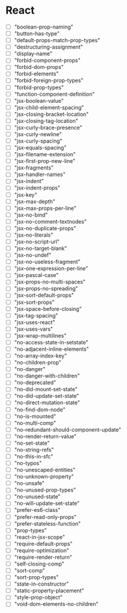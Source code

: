 # React

- [ ] "boolean-prop-naming"
- [ ] "button-has-type"
- [ ] "default-props-match-prop-types"
- [ ] "destructuring-assignment"
- [ ] "display-name"
- [ ] "forbid-component-props"
- [ ] "forbid-dom-props"
- [ ] "forbid-elements"
- [ ] "forbid-foreign-prop-types"
- [ ] "forbid-prop-types"
- [ ] "function-component-definition"
- [ ] "jsx-boolean-value"
- [ ] "jsx-child-element-spacing"
- [ ] "jsx-closing-bracket-location"
- [ ] "jsx-closing-tag-location"
- [ ] "jsx-curly-brace-presence"
- [ ] "jsx-curly-newline"
- [ ] "jsx-curly-spacing"
- [ ] "jsx-equals-spacing"
- [ ] "jsx-filename-extension"
- [ ] "jsx-first-prop-new-line"
- [ ] "jsx-fragments"
- [ ] "jsx-handler-names"
- [ ] "jsx-indent"
- [ ] "jsx-indent-props"
- [ ] "jsx-key"
- [ ] "jsx-max-depth"
- [ ] "jsx-max-props-per-line"
- [ ] "jsx-no-bind"
- [ ] "jsx-no-comment-textnodes"
- [ ] "jsx-no-duplicate-props"
- [ ] "jsx-no-literals"
- [ ] "jsx-no-script-url"
- [ ] "jsx-no-target-blank"
- [ ] "jsx-no-undef"
- [ ] "jsx-no-useless-fragment"
- [ ] "jsx-one-expression-per-line"
- [ ] "jsx-pascal-case"
- [ ] "jsx-props-no-multi-spaces"
- [ ] "jsx-props-no-spreading"
- [ ] "jsx-sort-default-props"
- [ ] "jsx-sort-props"
- [ ] "jsx-space-before-closing"
- [ ] "jsx-tag-spacing"
- [ ] "jsx-uses-react"
- [ ] "jsx-uses-vars"
- [ ] "jsx-wrap-multilines"
- [ ] "no-access-state-in-setstate"
- [ ] "no-adjacent-inline-elements"
- [ ] "no-array-index-key"
- [ ] "no-children-prop"
- [ ] "no-danger"
- [ ] "no-danger-with-children"
- [ ] "no-deprecated"
- [ ] "no-did-mount-set-state"
- [ ] "no-did-update-set-state"
- [ ] "no-direct-mutation-state"
- [ ] "no-find-dom-node"
- [ ] "no-is-mounted"
- [ ] "no-multi-comp"
- [ ] "no-redundant-should-component-update"
- [ ] "no-render-return-value"
- [ ] "no-set-state"
- [ ] "no-string-refs"
- [ ] "no-this-in-sfc"
- [ ] "no-typos"
- [ ] "no-unescaped-entities"
- [ ] "no-unknown-property"
- [ ] "no-unsafe"
- [ ] "no-unused-prop-types"
- [ ] "no-unused-state"
- [ ] "no-will-update-set-state"
- [ ] "prefer-es6-class"
- [ ] "prefer-read-only-props"
- [ ] "prefer-stateless-function"
- [ ] "prop-types"
- [ ] "react-in-jsx-scope"
- [ ] "require-default-props"
- [ ] "require-optimization"
- [ ] "require-render-return"
- [ ] "self-closing-comp"
- [ ] "sort-comp"
- [ ] "sort-prop-types"
- [ ] "state-in-constructor"
- [ ] "static-property-placement"
- [ ] "style-prop-object"
- [ ] "void-dom-elements-no-children"
